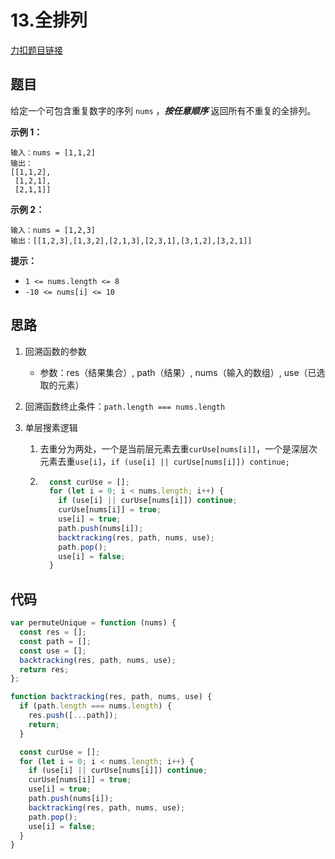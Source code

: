 # 13.全排列

[力扣题目链接](https://leetcode.cn/problems/permutations-ii/)

## 题目

给定一个可包含重复数字的序列 `nums` ，***按任意顺序*** 返回所有不重复的全排列。

 

**示例 1：**

```
输入：nums = [1,1,2]
输出：
[[1,1,2],
 [1,2,1],
 [2,1,1]]
```

**示例 2：**

```
输入：nums = [1,2,3]
输出：[[1,2,3],[1,3,2],[2,1,3],[2,3,1],[3,1,2],[3,2,1]]
```

 

**提示：**

- `1 <= nums.length <= 8`
- `-10 <= nums[i] <= 10`

## 思路

1. 回溯函数的参数

   - 参数：res（结果集合）, path（结果）, nums（输入的数组）, use（已选取的元素）

2. 回溯函数终止条件：`path.length === nums.length`

3. 单层搜素逻辑

   1. 去重分为两处，一个是当前层元素去重`curUse[nums[i]]`，一个是深层次元素去重`use[i]`，`if (use[i] || curUse[nums[i]]) continue;`

   2. ~~~js
        const curUse = [];
        for (let i = 0; i < nums.length; i++) {
          if (use[i] || curUse[nums[i]]) continue;
          curUse[nums[i]] = true;
          use[i] = true;
          path.push(nums[i]);
          backtracking(res, path, nums, use);
          path.pop();
          use[i] = false;
        }
      ~~~

## 代码

~~~js
var permuteUnique = function (nums) {
  const res = [];
  const path = [];
  const use = [];
  backtracking(res, path, nums, use);
  return res;
};

function backtracking(res, path, nums, use) {
  if (path.length === nums.length) {
    res.push([...path]);
    return;
  }

  const curUse = [];
  for (let i = 0; i < nums.length; i++) {
    if (use[i] || curUse[nums[i]]) continue;
    curUse[nums[i]] = true;
    use[i] = true;
    path.push(nums[i]);
    backtracking(res, path, nums, use);
    path.pop();
    use[i] = false;
  }
}
~~~

